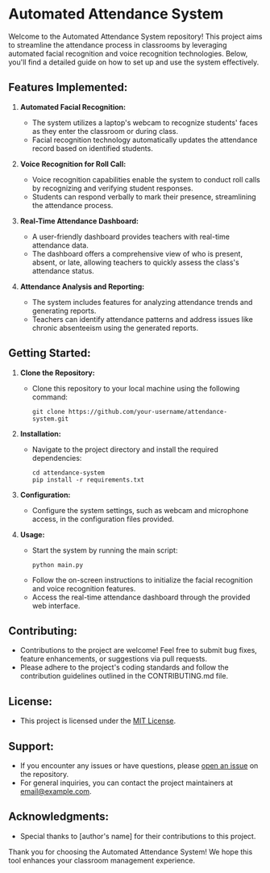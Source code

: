 # Automated Attendance System

Welcome to the Automated Attendance System repository! This project aims to streamline the attendance process in classrooms by leveraging automated facial recognition and voice recognition technologies. Below, you'll find a detailed guide on how to set up and use the system effectively.

## Features Implemented:

1. **Automated Facial Recognition:**
   - The system utilizes a laptop's webcam to recognize students' faces as they enter the classroom or during class.
   - Facial recognition technology automatically updates the attendance record based on identified students.

2. **Voice Recognition for Roll Call:**
   - Voice recognition capabilities enable the system to conduct roll calls by recognizing and verifying student responses.
   - Students can respond verbally to mark their presence, streamlining the attendance process.

3. **Real-Time Attendance Dashboard:**
   - A user-friendly dashboard provides teachers with real-time attendance data.
   - The dashboard offers a comprehensive view of who is present, absent, or late, allowing teachers to quickly assess the class's attendance status.

4. **Attendance Analysis and Reporting:**
   - The system includes features for analyzing attendance trends and generating reports.
   - Teachers can identify attendance patterns and address issues like chronic absenteeism using the generated reports.

## Getting Started:

1. **Clone the Repository:**
   - Clone this repository to your local machine using the following command:
     ```
     git clone https://github.com/your-username/attendance-system.git
     ```

2. **Installation:**
   - Navigate to the project directory and install the required dependencies:
     ```
     cd attendance-system
     pip install -r requirements.txt
     ```

3. **Configuration:**
   - Configure the system settings, such as webcam and microphone access, in the configuration files provided.

4. **Usage:**
   - Start the system by running the main script:
     ```
     python main.py
     ```
   - Follow the on-screen instructions to initialize the facial recognition and voice recognition features.
   - Access the real-time attendance dashboard through the provided web interface.

## Contributing:
   - Contributions to the project are welcome! Feel free to submit bug fixes, feature enhancements, or suggestions via pull requests.
   - Please adhere to the project's coding standards and follow the contribution guidelines outlined in the CONTRIBUTING.md file.

## License:
   - This project is licensed under the [MIT License](LICENSE).

## Support:
   - If you encounter any issues or have questions, please [open an issue](https://github.com/your-username/attendance-system/issues) on the repository.
   - For general inquiries, you can contact the project maintainers at [email@example.com](mailto:email@example.com).

## Acknowledgments:
   - Special thanks to [author's name] for their contributions to this project.

Thank you for choosing the Automated Attendance System! We hope this tool enhances your classroom management experience.

